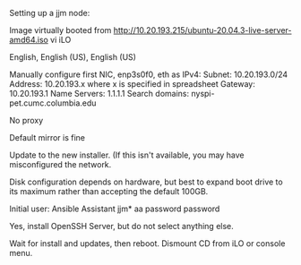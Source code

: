 Setting up a jjm node:

Image virtually booted from http://10.20.193.215/ubuntu-20.04.3-live-server-amd64.iso vi iLO

English, English (US), English (US)

Manually configure first NIC, enp3s0f0, eth as IPv4:
    Subnet: 10.20.193.0/24
    Address: 10.20.193.x where x is specified in spreadsheet
    Gateway: 10.20.193.1
    Name Servers: 1.1.1.1
    Search domains: nyspi-pet.cumc.columbia.edu

No proxy

Default mirror is fine

Update to the new installer. (If this isn't available, you may have misconfigured the network.

Disk configuration depends on hardware, but best to expand boot drive to its maximum rather than accepting the default 100GB.

Initial user:
    Ansible Assistant
    jjm*
    aa
    password
    password

Yes, install OpenSSH Server, but do not select anything else.

Wait for install and updates, then reboot. Dismount CD from iLO or console menu.